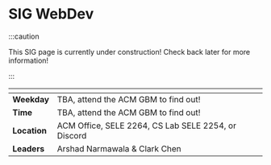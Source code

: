 # SIG WebDev

:::caution

This SIG page is currently under construction! Check back later for more information!

:::

|  <!-- -->   |  <!-- -->                                           |
|-------------|-----------------------------------------------------|
| **Weekday** | TBA, attend the ACM GBM to find out!                |
| **Time**    | TBA, attend the ACM GBM to find out!                |
| **Location**| ACM Office, SELE 2264, CS Lab SELE 2254, or Discord |
| **Leaders** | Arshad Narmawala & Clark Chen                       |
